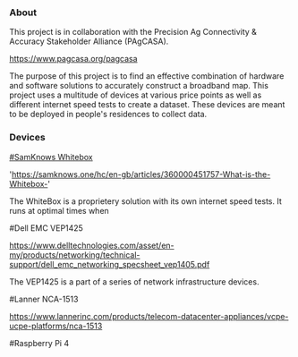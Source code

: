 ### About
This project is in collaboration with the Precision Ag Connectivity & Accuracy Stakeholder Alliance (PAgCASA).

https://www.pagcasa.org/pagcasa

The purpose of this project is to find an effective combination of hardware and software solutions to accurately construct a broadband map. This project uses a multitude of devices at various price points as well as different internet speed tests to create a dataset. These devices are meant to be deployed in people's residences to collect data.


### Devices

[#SamKnows Whitebox](https://samknows.one/hc/en-gb/articles/360000451757-What-is-the-Whitebox-)

'https://samknows.one/hc/en-gb/articles/360000451757-What-is-the-Whitebox-'

The WhiteBox is a proprietery solution with its own internet speed tests. It runs at optimal times when 

#Dell EMC VEP1425

https://www.delltechnologies.com/asset/en-my/products/networking/technical-support/dell_emc_networking_specsheet_vep1405.pdf

The VEP1425 is a part of a series of network infrastructure devices.




#Lanner NCA-1513

https://www.lannerinc.com/products/telecom-datacenter-appliances/vcpe-ucpe-platforms/nca-1513


#Raspberry Pi 4
